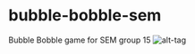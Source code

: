 # bubble-bobble-sem
Bubble Bobble game for SEM group 15
![alt-tag](https://travis-ci.org/arjovanramshorst/bubble-bobble-sem.svg?branch=master)
